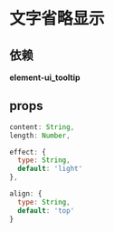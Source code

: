 # 文字省略显示

## 依赖

**element-ui_tooltip**

## props

```js
content: String,
length: Number,

effect: {
  type: String,
  default: 'light'
},

align: {
  type: String,
  default: 'top'
}
```